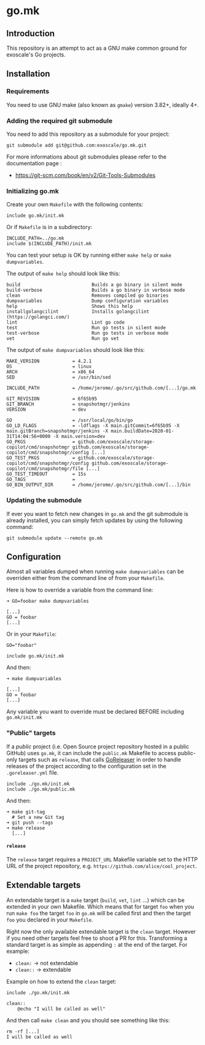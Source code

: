 # go.mk

## Introduction

This repository is an attempt to act as a GNU make common ground for exoscale's Go projects.


## Installation

### Requirements

You need to use GNU make (also known as `gmake`) version 3.82+, ideally 4+.


### Adding the required git submodule

You need to add this repository as a submodule for your project:

    git submodule add git@github.com:exoscale/go.mk.git


For more informations about git submodules please refer to the documentation
page :

- https://git-scm.com/book/en/v2/Git-Tools-Submodules


### Initializing go.mk

Create your own `Makefile` with the following contents:

    include go.mk/init.mk


Or if `Makefile` is in a subdirectory:

    INCLUDE_PATH=../go.mk
    include $(INCLUDE_PATH)/init.mk

You can test your setup is OK by running either `make help` or `make dumpvariables`.

The output of `make help` should look like this:

    build                          Builds a go binary in silent mode
    build-verbose                  Builds a go binary in verbose mode
    clean                          Removes compiled go binaries
    dumpvariables                  Dump configuration variables
    help                           Shows this help
    installgolangcilint            Installs golangcilint (https://golangci.com/)
    lint                           Lint go code
    test                           Run go tests in silent mode
    test-verbose                   Run go tests in verbose mode 
    vet                            Run go vet

The output of `make dumpvariables` should look like this:

    MAKE_VERSION            = 4.2.1
    OS                      = linux
    ARCH                    = x86_64
    SED                     = /usr/bin/sed

    INCLUDE_PATH            = /home/jerome/.go/src/github.com/[...]/go.mk

    GIT_REVISION            = 6f65b95
    GIT_BRANCH              = snapshotmgr/jenkins
    VERSION                 = dev

    GO                      = /usr/local/go/bin/go
    GO_LD_FLAGS             = -ldflags -X main.gitCommit=6f65b95 -X main.gitBranch=snapshotmgr/jenkins -X main.buildDate=2020-01-31T14:04:56+0000 -X main.version=dev
    GO_PKGS                 = github.com/exoscale/storage-copilot/cmd/snapshotmgr github.com/exoscale/storage-copilot/cmd/snapshotmgr/config [...]
    GO_TEST_PKGS            = github.com/exoscale/storage-copilot/cmd/snapshotmgr/config github.com/exoscale/storage-copilot/cmd/snapshotmgr/file [...]
    GO_TEST_TIMEOUT         = 15s
    GO_TAGS                 = 
    GO_BIN_OUTPUT_DIR       = /home/jerome/.go/src/github.com/[...]/bin
    

### Updating the submodule

If ever you want to fetch new changes in `go.mk` and the git submodule is
already installed, you can simply fetch updates by using the following command:

    git submodule update --remote go.mk


## Configuration

Almost all variables dumped when running `make dumpvariables` can be overriden
either from the command line of from your `Makefile`.

Here is how to override a variable from the command line:

    ➜ GO=foobar make dumpvariables

    [...]
    GO = foobar
    [...]

Or in your `Makefile`:

    GO="foobar"

    include go.mk/init.mk

And then:

    ➜ make dumpvariables

    [...]
    GO = foobar
    [...]

Any variable you want to override must be declared BEFORE including `go.mk/init.mk`


### "Public" targets

If a *public* project (i.e. Open Source project repository hosted in a public
GitHub) uses `go.mk`, it can include the `public.mk` Makefile to access
public-only targets such as `release`, that calls [GoReleaser][goreleaser] in
order to handle releases of the project according to the configuration set in
the `.goreleaser.yml` file.

    include ./go.mk/init.mk
    include ./go.mk/public.mk

And then:

    ➜ make git-tag
      # Set a new Git tag
    ➜ git push --tags
    ➜ make release
      [...]


#### `release`

The `release` target requires a `PROJECT_URL` Makefile variable set to the HTTP
URL of the project repository, e.g. `https://github.com/alice/cool_project`.

## Extendable targets

An extendable target is a `make` target (`build`, `vet`, `lint` ...) which can
be extended in your own Makefile. Which means that for target `foo` when you
run `make foo` the target `foo` in `go.mk` will be called first and then the
target `foo` you declared in your `Makefile`.

Right now the only available extendable target is the `clean` target. However
if you need other targets feel free to shoot a PR for this. Transforming a
standard target is as simple as appending `:` at the end of the target. For
example:

- `clean:` -> not extendable
- `clean::` -> extendable

Example on how to extend the `clean` target:


    include ./go.mk/init.mk

    clean::
        @echo "I will be called as well"

And then call `make clean` and you should see something like this:

    rm -rf [...]
    I will be called as well


[goreleaser]: https://goreleaser.com/
